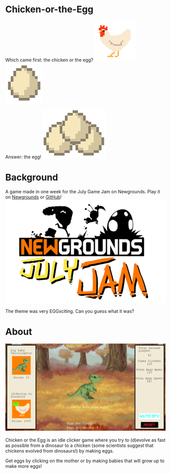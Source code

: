 # Chicken-or-the-Egg

Which came first: the chicken or the egg? 
![Chicken](assets/images/clicker/chicken.png)
![Egg](assets/images/other/egg.png)

Answer: the egg!
![Eggs](assets/images/other/3eggs.png)

# Background

A game made in one week for the July Game Jam on Newgrounds. Play it on [Newgrounds](https://www.newgrounds.com/portal/view/806922) or [GitHub](https://samjwu.github.io/Chicken-or-the-Egg/)!
![July Jam](julyjam.png)

The theme was very EGGxciting. Can you guess what it was?

# About

![Screenshot](screenshot.PNG)

Chicken or the Egg is an idle clicker game where you try to (d)evolve as fast as possible from a dinosaur to a chicken (some scientists suggest that chickens evolved from dinosaurs!) by making eggs.

Get eggs by clicking on the mother or by making babies that will grow up to make more eggs!
